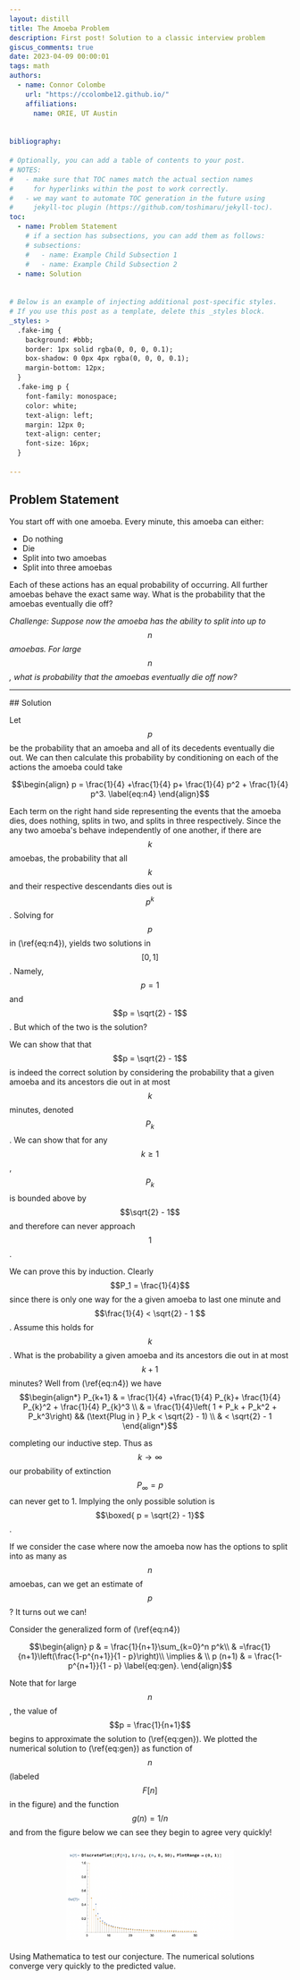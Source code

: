 ```yaml
---
layout: distill
title: The Amoeba Problem
description: First post! Solution to a classic interview problem
giscus_comments: true
date: 2023-04-09 00:00:01
tags: math 
authors:
  - name: Connor Colombe
    url: "https://ccolombe12.github.io/"
    affiliations:
      name: ORIE, UT Austin
  

bibliography: 

# Optionally, you can add a table of contents to your post.
# NOTES:
#   - make sure that TOC names match the actual section names
#     for hyperlinks within the post to work correctly.
#   - we may want to automate TOC generation in the future using
#     jekyll-toc plugin (https://github.com/toshimaru/jekyll-toc).
toc:
  - name: Problem Statement
    # if a section has subsections, you can add them as follows:
    # subsections:
    #   - name: Example Child Subsection 1
    #   - name: Example Child Subsection 2
  - name: Solution
  

# Below is an example of injecting additional post-specific styles.
# If you use this post as a template, delete this _styles block.
_styles: >
  .fake-img {
    background: #bbb;
    border: 1px solid rgba(0, 0, 0, 0.1);
    box-shadow: 0 0px 4px rgba(0, 0, 0, 0.1);
    margin-bottom: 12px;
  }
  .fake-img p {
    font-family: monospace;
    color: white;
    text-align: left;
    margin: 12px 0;
    text-align: center;
    font-size: 16px;
  }

---
```

## Problem Statement
You start off with one amoeba. Every minute, this amoeba can either:
* Do nothing
* Die
* Split into two amoebas
* Split into three amoebas

Each of these actions has an equal probability of occurring. All further amoebas behave the
exact same way. What is the probability that the amoebas eventually die off? 

*Challenge: Suppose now the amoeba has the ability to split into up to* $$n$$ *amoebas. For large* $$n$$*, what is probability that the amoebas eventually die off now?*
<hr>
## Solution

Let $$p$$ be the probability that an amoeba and all of its decedents eventually die out. We can then calculate this probability by conditioning on each of the actions the amoeba could take

$$\begin{align}
p = \frac{1}{4} +\frac{1}{4} p+ \frac{1}{4} p^2 + \frac{1}{4} p^3. \label{eq:n4}
\end{align}$$

Each term on the right hand side representing the events that the amoeba dies, does nothing, splits in two, and splits in three respectively. Since the any two amoeba's behave independently of one another, if there are $$k$$ amoebas, the probability that all $$k$$ and their respective descendants dies out is $$p^k$$. Solving for $$p$$ in (\ref{eq:n4}), yields two solutions in $$[0,1]$$. Namely, $$p = 1$$ and $$p = \sqrt{2} - 1$$. But which of the two is the solution?

We can show that that $$p = \sqrt{2} - 1$$ is indeed the correct solution by  considering the probability that a given amoeba and its ancestors die out in at most $$k$$ minutes, denoted $$P_k$$. We can show that for any $$k \geq 1$$, $$P_k$$ is bounded above by $$\sqrt{2} - 1$$ and therefore can never approach $$1$$.

We can prove this by induction. Clearly $$P_1 = \frac{1}{4}$$ since there is only one way for the a given amoeba to last one minute and $$\frac{1}{4} < \sqrt{2} - 1 $$. Assume this holds for $$k$$. What is the probability a given amoeba and its ancestors die out in at most $$k + 1$$ minutes? Well from (\ref{eq:n4}) we have 
$$\begin{align*}
P_{k+1} & = \frac{1}{4} +\frac{1}{4} P_{k}+ \frac{1}{4} P_{k}^2 + \frac{1}{4} P_{k}^3 \\ 
& = \frac{1}{4}\left( 1 + P_k + P_k^2 + P_k^3\right) && (\text{Plug in } P_k < \sqrt{2} - 1) \\ 
& < \sqrt{2} - 1
\end{align*}$$

completing our inductive step. Thus as $$k \to \infty$$ our probability of extinction $$P_\infty = p$$ can never get to 1. Implying the only possible solution is $$\boxed{ p = \sqrt{2} - 1}$$.

If we consider the case where now the amoeba now has the options to split into as many as $$n$$ amoebas, can we get an estimate of $$p$$? It turns out we can!

Consider the generalized form of (\ref{eq:n4}) 

$$\begin{align}
p & = \frac{1}{n+1}\sum_{k=0}^n p^k\\ 
 & =\frac{1}{n+1}\left(\frac{1-p^{n+1}}{1 - p}\right)\\ 
 \implies & \\ 
 p (n+1) & = \frac{1-p^{n+1}}{1 - p} \label{eq:gen}.
\end{align}$$

Note that for large $$n$$, the value of  $$p = \frac{1}{n+1}$$ begins to approximate the solution to (\ref{eq:gen}). We plotted the numerical solution to (\ref{eq:gen}) as function of $$n$$ (labeled $$F[n]$$ in the figure) and the function $$g(n) = 1/n$$ and from the figure below we can see they begin to agree very quickly!

<h3><figure><center>
  <img width="300" src="/assets/img/blog_images/2023-04-09-Amoeba/Amoeba_sim.png" class="img-fluid rounded z-depth-1" zoomable=true/>
</center></figure></h3>
<div class="caption">
    Using Mathematica to test our conjecture. The numerical solutions converge very quickly to the predicted value.
</div>



